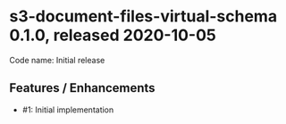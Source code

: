 # s3-document-files-virtual-schema 0.1.0, released 2020-10-05
 
Code name: Initial release

## Features / Enhancements

* #1: Initial implementation
